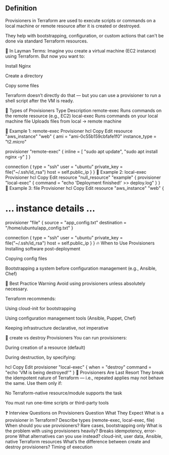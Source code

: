##  Definition
Provisioners in Terraform are used to execute scripts or commands on a local machine or remote resource after it is created or destroyed.

They help with bootstrapping, configuration, or custom actions that can't be done via standard Terraform resources.

🧠 In Layman Terms:
Imagine you create a virtual machine (EC2 instance) using Terraform.
But now you want to:

Install Nginx

Create a directory

Copy some files

Terraform doesn’t directly do that — but you can use a provisioner to run a shell script after the VM is ready.

🔧 Types of Provisioners
Type	Description
remote-exec	Runs commands on the remote resource (e.g., EC2)
local-exec	Runs commands on your local machine
file	Uploads files from local → remote machine

🧪 Example 1: remote-exec Provisioner
hcl
Copy
Edit
resource "aws_instance" "web" {
  ami           = "ami-0c55b159cbfafe1f0"
  instance_type = "t2.micro"

  provisioner "remote-exec" {
    inline = [
      "sudo apt update",
      "sudo apt install nginx -y"
    ]
  }

  connection {
    type     = "ssh"
    user     = "ubuntu"
    private_key = file("~/.ssh/id_rsa")
    host     = self.public_ip
  }
}
🧪 Example 2: local-exec Provisioner
hcl
Copy
Edit
resource "null_resource" "example" {
  provisioner "local-exec" {
    command = "echo 'Deployment finished!' >> deploy.log"
  }
}
🧪 Example 3: file Provisioner
hcl
Copy
Edit
resource "aws_instance" "web" {
  # ... instance details ...

  provisioner "file" {
    source      = "app_config.txt"
    destination = "/home/ubuntu/app_config.txt"
  }

  connection {
    type        = "ssh"
    user        = "ubuntu"
    private_key = file("~/.ssh/id_rsa")
    host        = self.public_ip
  }
}
🔥 When to Use Provisioners
Installing software post-deployment

Copying config files

Bootstrapping a system before configuration management (e.g., Ansible, Chef)

🚫 Best Practice Warning
Avoid using provisioners unless absolutely necessary.

Terraform recommends:

Using cloud-init for bootstrapping

Using configuration management tools (Ansible, Puppet, Chef)

Keeping infrastructure declarative, not imperative

🧠 create vs destroy Provisioners
You can run provisioners:

During creation of a resource (default)

During destruction, by specifying:

hcl
Copy
Edit
provisioner "local-exec" {
  when    = "destroy"
  command = "echo 'VM is being destroyed!'"
}
📌 Provisioners Are Last Resort
They break the idempotent nature of Terraform — i.e., repeated applies may not behave the same.
Use them only if:

No Terraform-native resource/module supports the task

You must run one-time scripts or third-party tools

❓ Interview Questions on Provisioners
Question	What They Expect
What is a provisioner in Terraform?	Describe types (remote-exec, local-exec, file)
When should you use provisioners?	Rare cases, bootstrapping only
What is the problem with using provisioners heavily?	Breaks idempotency, error-prone
What alternatives can you use instead?	cloud-init, user data, Ansible, native Terraform resources
What’s the difference between create and destroy provisioners?	Timing of execution